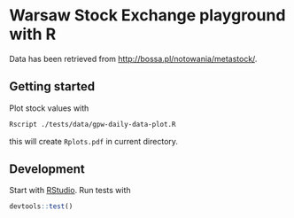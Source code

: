# Warsaw Stock Exchange playground with R

Data has been retrieved from <http://bossa.pl/notowania/metastock/>.

## Getting started

Plot stock values with

```bash
Rscript ./tests/data/gpw-daily-data-plot.R
```

this will create `Rplots.pdf` in current directory.

## Development

Start with [RStudio](https://www.rstudio.com/).
Run tests with

```R
devtools::test()
```



